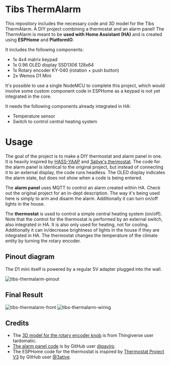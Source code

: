 # Tibs ThermAlarm
This repository includes the necessary code and 3D model for the Tibs ThermAlarm. A DIY project combining a thermostat and an alarm panel! The ThermAlarm is meant to be **used with Home Assistant (HA)** and is created using **ESPHome** and **PlatformIO**.

It includes the following components:
- 1x 4x4 matrix keypad
- 1x 0.96 OLED display SSD1306 128x64
- 1x Rotary encoder KY-040 (rotation + push button)
- 2x Wemos D1 Mini

It's possible to use a single NodeMCU to complete this project, which would involve some custom component code in ESPHome as a keypad is not yet integrated in the core.

It needs the following components already integrated in HA:
- Temperature sensor
- Switch to control central heating system

# Usage
The goal of the project is to make a DIY thermostat and alarm panel in one. It is heavily inspired by [HASS-YAAP](https://github.com/paviro/HASS-YAAP) and [3ative's thermostat](https://github.com/3ative/thermostat-project-v3). The code for the alarm panel is identical to the original project, but instead of connecting it to an external display, the code runs headless. The OLED display indicates the alarm state, but does not show when a code is being entered.

The **alarm panel** uses MQTT to control an alarm created within HA. Check out the original project for an in-dept description. The way it's being used here is simply to arm and disarm the alarm. Additionally it can turn on/off lights in the house.

The **thermostat** is used to control a simple central heating system (on/off). Note that the control for the thermostat is performed by an external switch, also integrated in HA. It is also only used for heating, not for cooling. Additionally it can in/decrease brightness of lights in the house if they are integrated in HA.
The thermostat changes the temperature of the climate entity by turning the rotary encoder. 

## Pinout diagram
The D1 mini itself is powered by a regular 5V adapter plugged into the wall.

![tibs-thermalarm-pinout](https://user-images.githubusercontent.com/45207725/192397898-814ff18a-ca77-42ee-82e9-7bd8cc70ea5c.png)


## Final Result
![tibs-thermalarm-front](https://user-images.githubusercontent.com/45207725/192398301-f4d7239a-c979-443a-ac46-957cadabbeb0.jpg)
![tibs-thermalarm-wiring](https://user-images.githubusercontent.com/45207725/192398211-86e45e32-7fc2-43e4-942f-7c82de3798de.png)



## Credits

- The [3D model for the rotary encoder knob](https://www.thingiverse.com/thing:1283248) is from Thingiverse user tardomatic.
- [The alarm panel code](https://github.com/paviro/HASS-YAAP) is by GitHub user [@paviro](https://github.com/paviro).
- The ESPHome code for the thermostat is inspired by [Thermostat Project V3](https://github.com/3ative/thermostat-project-v3) by GitHub user [@3ative](https://github.com/3ative).
